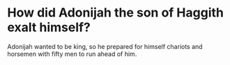 # How did Adonijah the son of Haggith exalt himself?

Adonijah wanted to be king, so he prepared for himself chariots and horsemen with fifty men to run ahead of him.
